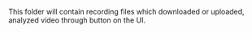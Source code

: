 This folder will contain recording files which downloaded or uploaded, analyzed video through button on the UI.
